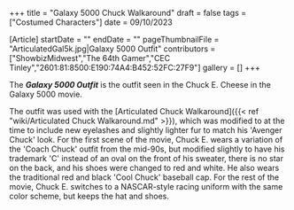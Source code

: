 +++
title = "Galaxy 5000 Chuck Walkaround"
draft = false
tags = ["Costumed Characters"]
date = 09/10/2023

[Article]
startDate = ""
endDate = ""
pageThumbnailFile = "ArticulatedGal5k.jpg|Galaxy 5000 Outfit"
contributors = ["ShowbizMidwest","The 64th Gamer","CEC Tinley","2601:81:8500:E190:74A4:B452:52FC:27F9"]
gallery = []
+++


The <b><i>Galaxy 5000 Outfit</b></i> is the outfit seen in the Chuck E. Cheese in the Galaxy 5000 movie.

The outfit was used with the [Articulated Chuck Walkaround]({{< ref "wiki/Articulated Chuck Walkaround.md" >}}), which was modified to at the time to include new eyelashes and slightly lighter fur to match his 'Avenger Chuck' look. For the first scene of the movie, Chuck E. wears a variation of the 'Coach Chuck' outfit from the mid-90s, but modified slightly to have his trademark 'C' instead of an oval on the front of his sweater, there is no star on the back, and his shoes were changed to red and white. He also wears the traditional red and black 'Cool Chuck' baseball cap. For the rest of the movie, Chuck E. switches to a NASCAR-style racing uniform with the same color scheme, but keeps the hat and shoes.


